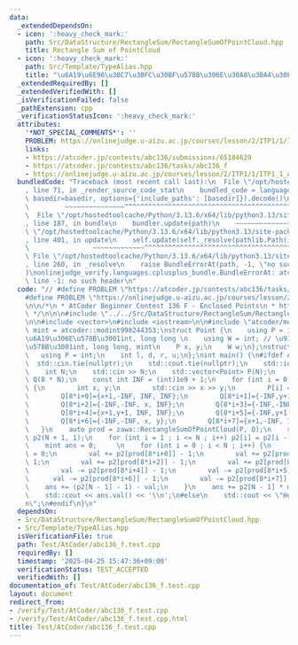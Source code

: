 ```yaml
---
data:
  _extendedDependsOn:
  - icon: ':heavy_check_mark:'
    path: Src/DataStructure/RectangleSum/RectangleSumOfPointCloud.hpp
    title: Rectangle Sum of PointCloud
  - icon: ':heavy_check_mark:'
    path: Src/Template/TypeAlias.hpp
    title: "\u6A19\u6E96\u30C7\u30FC\u30BF\u578B\u306E\u30A8\u30A4\u30EA\u30A2\u30B9"
  _extendedRequiredBy: []
  _extendedVerifiedWith: []
  _isVerificationFailed: false
  _pathExtension: cpp
  _verificationStatusIcon: ':heavy_check_mark:'
  attributes:
    '*NOT_SPECIAL_COMMENTS*': ''
    PROBLEM: https://onlinejudge.u-aizu.ac.jp/courses/lesson/2/ITP1/1/ITP1_1_A
    links:
    - https://atcoder.jp/contests/abc136/submissions/65184629
    - https://atcoder.jp/contests/abc136/tasks/abc136_f
    - https://onlinejudge.u-aizu.ac.jp/courses/lesson/2/ITP1/1/ITP1_1_A
  bundledCode: "Traceback (most recent call last):\n  File \"/opt/hostedtoolcache/Python/3.13.6/x64/lib/python3.13/site-packages/onlinejudge_verify/documentation/build.py\"\
    , line 71, in _render_source_code_stat\n    bundled_code = language.bundle(stat.path,\
    \ basedir=basedir, options={'include_paths': [basedir]}).decode()\n          \
    \         ~~~~~~~~~~~~~~~^^^^^^^^^^^^^^^^^^^^^^^^^^^^^^^^^^^^^^^^^^^^^^^^^^^^^^^^^^^^^^^^^^\n\
    \  File \"/opt/hostedtoolcache/Python/3.13.6/x64/lib/python3.13/site-packages/onlinejudge_verify/languages/cplusplus.py\"\
    , line 187, in bundle\n    bundler.update(path)\n    ~~~~~~~~~~~~~~^^^^^^\n  File\
    \ \"/opt/hostedtoolcache/Python/3.13.6/x64/lib/python3.13/site-packages/onlinejudge_verify/languages/cplusplus_bundle.py\"\
    , line 401, in update\n    self.update(self._resolve(pathlib.Path(included), included_from=path))\n\
    \                ~~~~~~~~~~~~~^^^^^^^^^^^^^^^^^^^^^^^^^^^^^^^^^^^^^^^^^^^^\n \
    \ File \"/opt/hostedtoolcache/Python/3.13.6/x64/lib/python3.13/site-packages/onlinejudge_verify/languages/cplusplus_bundle.py\"\
    , line 260, in _resolve\n    raise BundleErrorAt(path, -1, \"no such header\"\
    )\nonlinejudge_verify.languages.cplusplus_bundle.BundleErrorAt: atcoder/modint:\
    \ line -1: no such header\n"
  code: "// #define PROBLEM \"https://atcoder.jp/contests/abc136/tasks/abc136_f\"\n\
    #define PROBLEM \"https://onlinejudge.u-aizu.ac.jp/courses/lesson/2/ITP1/1/ITP1_1_A\"\
    \n\n/*\n * AtCoder Beginner Contest 136 F - Enclosed Points\n * https://atcoder.jp/contests/abc136/submissions/65184629\n\
    \ */\n\n\n#include \"../../Src/DataStructure/RectangleSum/RectangleSumOfPointCloud.hpp\"\
    \n\n#include <vector>\n#include <iostream>\n\n#include \"atcoder/modint\"\nusing\
    \ mint = atcoder::modint998244353;\nstruct Point {\n    using P = int; // \u5EA7\
    \u6A19\u306E\u578B\u3001int, long long \n    using W = int; // \u91CD\u307F\u306E\
    \u578B\u3001int, long long, mint\n    P x, y;\n    W w;\n};\nstruct Rect {\n \
    \   using P = int;\n    int l, d, r, u;\n};\nint main() {\n#ifdef ATCODER\n  \
    \  std::cin.tie(nullptr);\n    std::cout.tie(nullptr);\n    std::ios::sync_with_stdio(false);\n\
    \    int N;\n    std::cin >> N;\n    std::vector<Point> P(N);\n    std::vector<Rect>\
    \ Q(8 * N);\n    const int INF = (int)1e9 + 1;\n    for (int i = 0 ; i < N ; i++)\
    \ {\n        int x, y;\n        std::cin >> x >> y;\n        P[i] = {x, y, 1};\n\
    \        Q[8*i+0]={x+1,-INF, INF, INF};\n        Q[8*i+1]={-INF,y+1, INF, INF};\n\
    \        Q[8*i+2]={-INF,-INF, x, INF};\n        Q[8*i+3]={-INF,-INF, INF, y};\n\
    \        Q[8*i+4]={x+1,y+1, INF, INF};\n        Q[8*i+5]={-INF,y+1, x, INF};\n\
    \        Q[8*i+6]={-INF,-INF, x, y};\n        Q[8*i+7]={x+1,-INF, INF, y};\n \
    \   }\n    auto prod = zawa::RectangleSumOfPointCloud(P, Q);\n    std::vector<mint>\
    \ p2(N + 1, 1);\n    for (int i = 1 ; i <= N ; i++) p2[i] = p2[i - 1] * mint::raw(2);\n\
    \    mint ans = 0;     \n    for (int i = 0 ; i < N ; i++) {\n        mint val\
    \ = 0;\n        val += p2[prod[8*i+0]] - 1;\n        val += p2[prod[8*i+1]] -\
    \ 1;\n        val += p2[prod[8*i+2]] - 1;\n        val += p2[prod[8*i+3]] - 1;\n\
    \        val -= p2[prod[8*i+4]] - 1;\n        val -= p2[prod[8*i+5]] - 1;\n  \
    \      val -= p2[prod[8*i+6]] - 1;\n        val -= p2[prod[8*i+7]] - 1;\n    \
    \    ans += (p2[N - 1] - 1) - val;\n    }\n    ans += p2[N - 1] * mint::raw(N);\n\
    \    std::cout << ans.val() << '\\n';\n#else\n    std::cout << \"Hello World\\\
    n\";\n#endif\n}\n"
  dependsOn:
  - Src/DataStructure/RectangleSum/RectangleSumOfPointCloud.hpp
  - Src/Template/TypeAlias.hpp
  isVerificationFile: true
  path: Test/AtCoder/abc136_f.test.cpp
  requiredBy: []
  timestamp: '2025-04-25 15:47:36+09:00'
  verificationStatus: TEST_ACCEPTED
  verifiedWith: []
documentation_of: Test/AtCoder/abc136_f.test.cpp
layout: document
redirect_from:
- /verify/Test/AtCoder/abc136_f.test.cpp
- /verify/Test/AtCoder/abc136_f.test.cpp.html
title: Test/AtCoder/abc136_f.test.cpp
---
```

